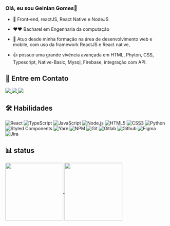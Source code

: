 ### Olá, eu sou Geinian Gomes👋

- 📝 Front-end, reactJS, React Native e NodeJS
- ❤❤ Bacharel em Engenharia da computação

- 👯 Atuo desde minha formação na área de desenvolvimento web e mobile, com uso da framework ReactJS e React native,
- 👍 possuo uma grande vivência avançada em HTML, Phyton, CSS, Typescript, Native-Basic, Mysql, Firebase, integração com API.

## 💬 Entre em  Contato

<div>
  <a href="https://www.linkedin.com/in/geinian-gomes-298780123/" target="_blank">
    <img src="https://img.shields.io/badge/-LinkedIn-24292f?style=for-the-badge&logo=outlook&logoColor=F34F28" target="_blank">
  </a> 
  <a href="mailto:geinian_gpa@hotmail.com">
    <img src="https://img.shields.io/badge/Microsoft_Outlook-0078D4?style=for-the-badge&logo=microsoft-outlook&logoColor=white" target="_blank">
  </a>
  
  <a href="https://drive.google.com/file/d/1m3VZPqTrcBvhlEWxjri2kxKc_FAcxRJb/view" target="_blank">
    <img src="https://img.shields.io/badge/Resume-24292f?style=for-the-badge&logo=googledocs&logoColor=F34F28" target="_blank">
  </a>
  
</div>

## 🛠️ Habilidades

<div>
  <img alt="React" src="https://img.shields.io/badge/React-24292f?style=for-the-badge&logo=react&logoColor=61DAFB" target="_blank">
  <img alt="TypeScript" src="https://img.shields.io/badge/TypeScript-24292f?style=for-the-badge&logo=typescript&logoColor=007ACC" target="_blank">
  <img alt="JavaScript" src="https://img.shields.io/badge/JavaScript-24292f?style=for-the-badge&logo=javascript&logoColor=F7DF1E" target="_blank">
  <img alt="Node.js" src="https://img.shields.io/badge/Node.js-24292f?style=for-the-badge&logo=node.js&logoColor=339933" target="_blank">
  <img alt="HTML5" src="https://img.shields.io/badge/HTML5-24292f?style=for-the-badge&logo=html5&logoColor=E34F26" target="_blank">
  <img alt="CSS3" src="https://img.shields.io/badge/CSS3-24292f?style=for-the-badge&logo=css3&logoColor=1572B6" target="_blank">
  <img alt="Python" src="https://img.shields.io/badge/Python-24292f?style=for-the-badge&logo=python&logoColor=3776AB" target="_blank"> 
  <img alt="Styled Components" src="https://img.shields.io/badge/styled%20components-24292f?style=for-the-badge&logo=styledcomponents&logoColor=DB7093" target="_blank">
  <img alt="Yarn" src="https://img.shields.io/badge/Yarn-24292f?style=for-the-badge&logo=yarn&logoColor=2C8EBB" target="_blank">
  <img alt="NPM" src="https://img.shields.io/badge/NPM-24292f?style=for-the-badge&logo=npm&logoColor=CB3837" target="_blank">
  <img alt="Git" src="https://img.shields.io/badge/Git-24292f?style=for-the-badge&logo=git&logoColor=F05032" target="_blank">
  <img alt="Gitlab" src="https://img.shields.io/badge/Gitlab-24292f?style=for-the-badge&logo=gitlab&logoColor=FCA121" target="_blank">
  <img alt="Github" src="https://img.shields.io/badge/Github-24292f?style=for-the-badge&logo=github&logoColor=181717" target="_blank">
  <img alt="Figma" src="https://img.shields.io/badge/Figma-24292f?style=for-the-badge&logo=figma&logoColor=F24E1E" target="_blank">
  <img alt="Jira" src="https://img.shields.io/badge/Jira-24292f?style=for-the-badge&logo=jira&logoColor=0052CC" target="_blank">
</div>


## 📊 status
<a href="https://github.com/gegomes">
  <img height=180 align="center" src="https://github-readme-stats.vercel.app/api?username=gegomes&theme=github_dark_dimmed&show_icons=true&hide_border=true&count_private=true&include_all_commits=true&hide=contribs&rank_icon=github&title_color=F34F28&icon_color=F34F28&text_color=FFF6F0" />
</a>
<a href="https://github.com/gegomes">
  <img height=180 align="center" src="https://github-readme-stats.vercel.app/api/top-langs/?username=gegomes&theme=github_dark_dimmed&show_icons=true&hide_border=true&layout=compact&title_color=F34F28&text_color=FFF6F0" />
</a>

